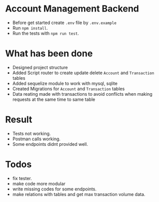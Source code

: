 # Account Management Backend

* Before get started create `.env` file by `.env.example`
* Run `npm install`.
* Run the tests with `npm run test`.

# What has been done 

* Designed project structure
* Added Script router to create update delete `Account` and `Transaction` tables
* Added sequelize module to work with mysql, sqlite
* Created Migrations for `Account` and `Transaction` tables
* Data reating made with transactions to avoid conflicts when making requests at the same time to same table

# Result

* Tests not working.
* Postman calls working.
* Some endpoints didnt provided well.

# Todos

* fix tester.
* make code more modular
* write missing codes for some endpoints.
* make relations with tables and get max transaction volume data.